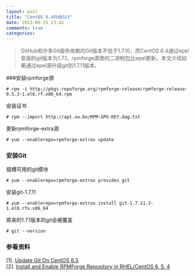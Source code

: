 ```yaml
---
layout: post
title: "CentOS 6.4升级Git"
date: 2013-06-25 23:42
comments: true
categories: 
---
```

> GitHub和许多Git服务依赖的Git版本不低于1.7.10，而CentOS 6.4通过epel安装的git版本为1.7.1。rpmforge源里的二进制包比epel更新，本文介绍如果通过epel源升级git到1.7.11版本。

###安装rpmforge源

	# rpm -i http://pkgs.repoforge.org/rpmforge-release/rpmforge-release-0.5.3-1.el6.rf.x86_64.rpm
	
安装证书

	# rpm --import http://apt.sw.be/RPM-GPG-KEY.dag.txt
	
更新rpmforge-extra源

	# yum --enablerepo=rpmforge-extras update
	
<!-- more -->
	
### 安装Git
插槽可用的git模块

	# yum --enablerepo=rpmforge-extras provides git
	
安装git-1.7.11

	# yum --enablerepo=rpmforge-extras install git-1.7.11.3-1.el6.rfx.x86_64 

原来的1.7.1版本的git会被覆盖

	# git --version

### 参看资料
[1]. [Update Git On CentOS 6.3](http://www.charlestonsw.com/update-git-on-centos-6-3/)   
[2]. [Install and Enable RPMForge Repository in RHEL/CentOS 6, 5, 4](http://www.tecmint.com/install-and-enable-rpmforge-repository-in-rhel-centos-6-5-4/)